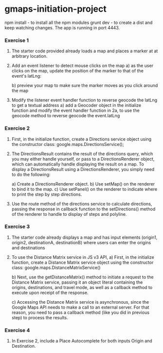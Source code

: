 # gmaps-initiation-project

npm install - to install all the npm modules
grunt dev - to create a dist and keep watching changes. The app is running in port 4443.

### Exercise 1

1. The starter code provided already loads a map and places a marker at at arbitrary location.

2. Add an event listener to detect mouse clicks on the map
	a) as the user clicks on the map, update the position of the marker to that of the event's latLng:

	b) preview your map to make sure the marker moves as you click around the map

3. Modify the listener event handler function to reverse geocode the latLng to get a textual address
 	a) add a Geocoder object in the initialize function and  modify the event handler function in 2a,
     to use the geocode method to reverse geocode the event.latLng

### Exercise 2

1) First, in the initialize function, create a Directions service object using the constructor class: google.maps.DirectionsService();

2) The DirectionsResult contains the result of the directions query, which you may either handle yourself, or pass to a DirectionsRenderer object, which can automatically handle displaying the result on a map. To display a DirectionsResult using a DirectionsRenderer, you simply need to do the following:

	a) Create a DirectionsRenderer object.
	b) Use setMap() on the renderer to bind it to the map.
	c) Use setPanel() on the renderer to indicate where to print the step by step directions.
	
3) Use the route method of the directions service to calculate directions, passing the response in callback function to the setDirections() method of the renderer to handle to display of steps and polyline.


### Exercise 3

1. The starter code already displays a map and has input elements (origin1, origin2, destinationA, destinationB) where users can enter the origins and destinations

2. To use the Distance Matrix service in JS v3 API,
	a) First, in the initialize function, create a Distance Matrix service object using the constructor class: google.maps.DistanceMatrixService()

	b) Next, use the getDistanceMatrix() method to initiate a request to the Distance Matrix service, passing it an object literal containing the origins, destinations, and travel mode, as well as a callback method to execute upon receipt of the response.

	c) Accessing the Distance Matrix service is asynchronous, since the Google Maps API needs to make a call to an external server. For that reason, you need to pass a callback method (like you did in previous step) to process the results.
	
### Exercise 4

1. In Exercise 2, include a Place Autocomplete for both inputs Origin and Destination. 

